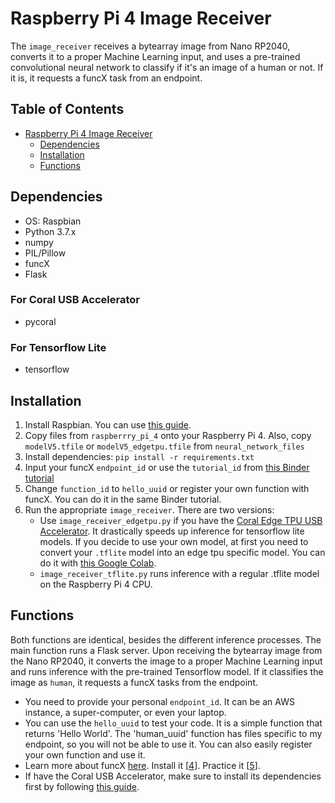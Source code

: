 # Raspberry Pi 4 Image Receiver

The ```image_receiver``` receives a bytearray image from Nano RP2040, converts it to a proper Machine Learning input, and uses a pre-trained convolutional neural network to classify if it's an image of a human or not. If it is, it requests a funcX task from an endpoint. 

## Table of Contents

   * [Raspberry Pi 4 Image Receiver]()
      * [Dependencies](#dependencies)
      * [Installation](#installation)
      * [Functions](#functions)

## Dependencies
* OS: Raspbian
* Python 3.7.x
* numpy
* PIL/Pillow 
* funcX
* Flask

### For Coral USB Accelerator
* pycoral

### For Tensorflow Lite
* tensorflow

## Installation
1. Install Raspbian. You can use [this guide][7].
2. Copy files from `raspberrry_pi_4` onto your Raspberry Pi 4. Also, copy `modelV5.tfile` or `modelV5_edgetpu.tfile` from `neural_network_files` 
3. Install dependencies: `pip install -r requirements.txt`
4. Input your funcX `endpoint_id` or use the `tutorial_id` from [this Binder tutorial][5]
5. Change `function_id` to `hello_uuid` or register your own function with funcX. You can do it in the same Binder tutorial.
6. Run the appropriate `image_receiver`. There are two versions:
   - Use `image_receiver_edgetpu.py` if you have the [Coral Edge TPU USB Accelerator][1]. It drastically speeds up inference for tensorflow lite models. If you decide to use your own model, at first you need to convert your `.tflite` model into an edge tpu specific model. You can do it with [this Google Colab][2].
    - `image_receiver_tflite.py` runs inference with a regular .tflite model on the Raspberry Pi 4 CPU. 

## Functions

Both functions are identical, besides the different inference processes. The main function runs a Flask server. Upon receiving the bytearray image from the Nano RP2040, it converts the image to a proper Machine Learning input and runs inference with the pre-trained Tensorflow model. If it classifies the image as `human`, it requests a funcX tasks from the endpoint.

- You need to provide your personal `endpoint_id`. It can be an AWS instance, a super-computer, or even your laptop. 
- You can use the `hello_uuid` to test your code. It is a simple function that returns 'Hello World'. The 'human_uuid' function has files specific to my endpoint, so you will not be able to use it. You can also easily register your own function and use it.
- Learn more about funcX [here][3]. Install it [[4]]. Practice it [[5]].
- If have the Coral USB Accelerator, make sure to install its dependencies first by following [this guide][6].


[1]: https://coral.ai/products/accelerator/ 
[2]: https://colab.research.google.com/github/google-coral/tutorials/blob/master/compile_for_edgetpu.ipynb#scrollTo=joxrIB0I3cdi
[3]: https://funcx.org/
[4]: https://funcx.readthedocs.io/en/latest/quickstart.html
[5]: https://mybinder.org/v2/gh/funcx-faas/examples/HEAD?filepath=notebooks%2FIntroduction.ipynb 
[6]: https://coral.ai/docs/accelerator/get-started/#requirements
[7]: https://www.tomshardware.com/reviews/raspberry-pi-headless-setup-how-to,6028.html
